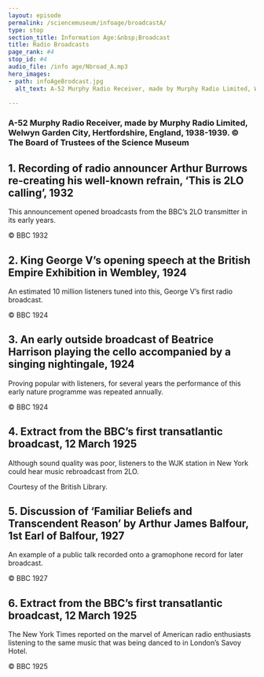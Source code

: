 ```yaml
---
layout: episode
permalink: /sciencemuseum/infoage/broadcastA/
type: stop
section_title: Information Age:&nbsp;Broadcast
title: Radio Broadcasts
page_rank: #4
stop_id: #4
audio_file: /info age/Nbroad_A.mp3
hero_images:
- path: infoAgeBrodcast.jpg
  alt_text: A-52 Murphy Radio Receiver, made by Murphy Radio Limited, Welwyn Garden City, Hertfordshire, England, 1938-1939. © The Board of Trustees of the Science Museum

---
```


### A-52 Murphy Radio Receiver, made by Murphy Radio Limited, Welwyn Garden City, Hertfordshire, England, 1938-1939. © The Board of Trustees of the Science Museum

## 1. Recording of radio announcer Arthur Burrows re-creating his well-known refrain, ‘This is 2LO calling’, 1932
This announcement opened broadcasts from the BBC’s 2LO transmitter in its early years.

© BBC 1932

## 2. King George V’s opening speech at the British Empire Exhibition in Wembley, 1924
An estimated 10 million listeners tuned into this, George V’s first radio broadcast.

© BBC 1924

## 3. An early outside broadcast of Beatrice Harrison playing the cello accompanied by a singing nightingale, 1924
Proving popular with listeners, for several years the performance of this early nature programme was repeated annually.

© BBC 1924

## 4. Extract from the BBC’s first transatlantic broadcast, 12 March 1925
Although sound quality was poor, listeners to the WJK station in New York could hear music rebroadcast from 2LO.

Courtesy of the British Library.

## 5. Discussion of ‘Familiar Beliefs and Transcendent Reason’ by Arthur James Balfour, 1st Earl of Balfour, 1927  
An example of a public talk recorded onto a gramophone record for later broadcast.

© BBC 1927

## 6. Extract from the BBC’s first transatlantic broadcast, 12 March 1925  
The New York Times reported on the marvel of American radio enthusiasts
listening to the same music that was being danced to in London’s Savoy Hotel.

© BBC 1925
